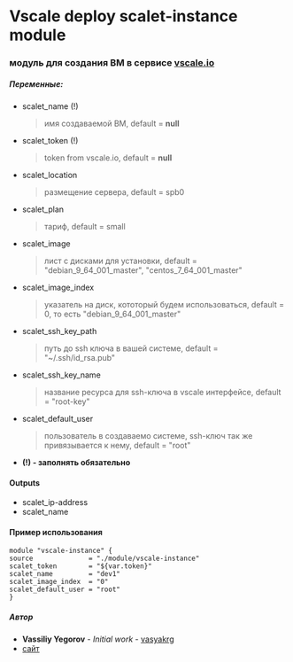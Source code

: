 # Vscale deploy scalet-instance module

### модуль для создания ВМ в сервисе [vscale.io](https://vscale.io)

##### Переменные:
  - scalet_name (!)
    > имя создаваемой ВМ, default = **null**

  - scalet_token (!)
    > token from vscale.io, default = **null**

  - scalet_location
    > размещение сервера, default = spb0

  - scalet_plan
    > тариф, default = small

  - scalet_image
    > лист с дисками для установки, default = "debian_9_64_001_master", "centos_7_64_001_master"

  - scalet_image_index
    > указатель на диск, кототорый будем использоваться, default = 0, то есть "debian_9_64_001_master"

  - scalet_ssh_key_path
    > путь до ssh ключа в вашей системе, default = "~/.ssh/id_rsa.pub"

  - scalet_ssh_key_name
    > название ресурса для ssh-ключа в vscale интерфейсе, default = "root-key"

  - scalet_default_user
    > пользователь в создаваемо системе, ssh-ключ так же привязывается к нему, default = "root"

  - **(!) - заполнять обязательно**

#### Outputs
  - scalet_ip-address
  - scalet_name

#### Пример использования
  ```
  module "vscale-instance" {
  source              = "./module/vscale-instance"
  scalet_token        = "${var.token}"
  scalet_name         = "dev1"
  scalet_image_index  = "0"
  scalet_default_user = "root"
}
  ```

##### Автор
 - **Vassiliy Yegorov** - *Initial work* - [vasyakrg](https://github.com/vasyakrg)
 - [сайт](https://vk.com/realmanual)
